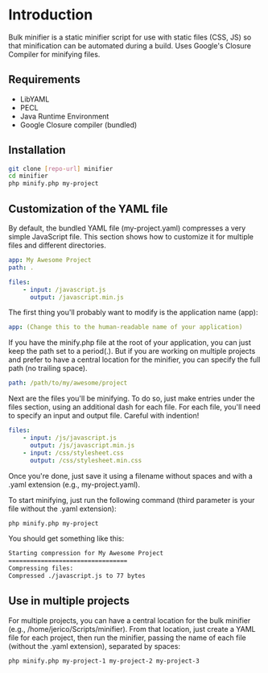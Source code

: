 Introduction
===

Bulk minifier is a static minifier script for use with static files (CSS, JS) so that minification can be automated during a build. Uses Google's Closure Compiler for minifying files.

Requirements
--
* LibYAML
* PECL
* Java Runtime Environment
* Google Closure compiler (bundled)

Installation
--
```sh
git clone [repo-url] minifier
cd minifier
php minify.php my-project
```

Customization of the YAML file
--
By default, the bundled YAML file (my-project.yaml) compresses a very simple JavaScript file. This section shows how to customize it for multiple files and different directories.
```yaml
app: My Awesome Project
path: .

files:
    - input: /javascript.js
      output: /javascript.min.js
```

The first thing you'll probably want to modify is the application name (app):

```yaml
app: (Change this to the human-readable name of your application)
```

If you have the minify.php file at the root of your application, you can just keep the path set to a period(.). But if you are working on multiple projects and prefer to have a central location for the minifier, you can specify the full path (no trailing space).

```yaml
path: /path/to/my/awesome/project
```

Next are the files you'll be minifying. To do so, just make entries under the files section, using an additional dash for each file. For each file, you'll need to specify an input and output file. Careful with indention!

```yaml
files:
    - input: /js/javascript.js
      output: /js/javascript.min.js
    - input: /css/stylesheet.css
      output: /css/stylesheet.min.css
```

Once you're done, just save it using a filename without spaces and with a .yaml extension (e.g., my-project.yaml).

To start minifying, just run the following command (third parameter is your file without the .yaml extension):

```sh
php minify.php my-project
```

You should get something like this:

```sh
Starting compression for My Awesome Project
=================================
Compressing files:
Compressed ./javascript.js to 77 bytes
```

Use in multiple projects
--
For multiple projects, you can have a central location for the bulk minifier (e.g., /home/jerico/Scripts/minifier). From that location, just create a YAML file for each project, then run the minifier, passing the name of each file (without the .yaml extension), separated by spaces:

```sh
php minify.php my-project-1 my-project-2 my-project-3
```
